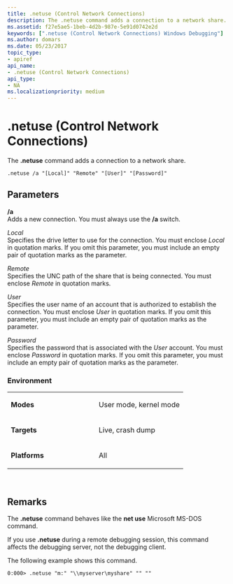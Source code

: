 ```yaml
---
title: .netuse (Control Network Connections)
description: The .netuse command adds a connection to a network share.
ms.assetid: f27e5ae5-1beb-4d2b-987e-5e91d0742e2d
keywords: [".netuse (Control Network Connections) Windows Debugging"]
ms.author: domars
ms.date: 05/23/2017
topic_type:
- apiref
api_name:
- .netuse (Control Network Connections)
api_type:
- NA
ms.localizationpriority: medium
---
```


# .netuse (Control Network Connections)


The **.netuse** command adds a connection to a network share.

```
.netuse /a "[Local]" "Remote" "[User]" "[Password]" 
```

## <span id="ddk_meta_control_network_connections_dbg"></span><span id="DDK_META_CONTROL_NETWORK_CONNECTIONS_DBG"></span>Parameters


<span id="________a______"></span><span id="________A______"></span> **/a**   
Adds a new connection. You must always use the **/a** switch.

<span id="_______Local______"></span><span id="_______local______"></span><span id="_______LOCAL______"></span> *Local*   
Specifies the drive letter to use for the connection. You must enclose *Local* in quotation marks. If you omit this parameter, you must include an empty pair of quotation marks as the parameter.

<span id="_______Remote______"></span><span id="_______remote______"></span><span id="_______REMOTE______"></span> *Remote*   
Specifies the UNC path of the share that is being connected. You must enclose *Remote* in quotation marks.

<span id="_______User______"></span><span id="_______user______"></span><span id="_______USER______"></span> *User*   
Specifies the user name of an account that is authorized to establish the connection. You must enclose *User* in quotation marks. If you omit this parameter, you must include an empty pair of quotation marks as the parameter.

<span id="_______Password______"></span><span id="_______password______"></span><span id="_______PASSWORD______"></span> *Password*   
Specifies the password that is associated with the *User* account. You must enclose *Password* in quotation marks. If you omit this parameter, you must include an empty pair of quotation marks as the parameter.

### <span id="Environment"></span><span id="environment"></span><span id="ENVIRONMENT"></span>Environment

<table>
<colgroup>
<col width="50%" />
<col width="50%" />
</colgroup>
<tbody>
<tr class="odd">
<td align="left"><p><strong>Modes</strong></p></td>
<td align="left"><p>User mode, kernel mode</p></td>
</tr>
<tr class="even">
<td align="left"><p><strong>Targets</strong></p></td>
<td align="left"><p>Live, crash dump</p></td>
</tr>
<tr class="odd">
<td align="left"><p><strong>Platforms</strong></p></td>
<td align="left"><p>All</p></td>
</tr>
</tbody>
</table>

 

Remarks
-------

The **.netuse** command behaves like the **net use** Microsoft MS-DOS command.

If you use **.netuse** during a remote debugging session, this command affects the debugging server, not the debugging client.

The following example shows this command.

```
0:000> .netuse "m:" "\\myserver\myshare" "" "" 
```

 

 





